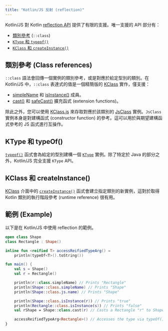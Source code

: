 ```yaml
---
title: "Kotlin/JS 反射 (reflection)"
---
```

Kotlin/JS 對 Kotlin [reflection API](reflection) 提供了有限的支援。唯一支援的 API 部分有：

* [類別參考](reflection#class-references) (`::class`)
* [`KType` 和 `typeof()`](#ktype-and-typeof)
* [`KClass` 和 `createInstance()`](#kclass-and-createinstance)

## 類別參考 (Class references)

`::class` 語法會回傳一個實例的類別參考，或是對應於給定型別的類別。在 Kotlin/JS 中，`::class` 表達式的值是一個精簡版的 [KClass](https://kotlinlang.org/api/latest/jvm/stdlib/kotlin.reflect/-k-class/) 實作，僅支援：
* [simpleName](https://kotlinlang.org/api/latest/jvm/stdlib/kotlin.reflect/-k-class/simple-name.html) 和 [isInstance()](https://kotlinlang.org/api/latest/jvm/stdlib/kotlin.reflect/-k-class/is-instance.html) 成員。
* [cast()](https://kotlinlang.org/api/latest/jvm/stdlib/kotlin.reflect/cast.html) 和
[safeCast()](https://kotlinlang.org/api/latest/jvm/stdlib/kotlin.reflect/safe-cast.html) 擴充函式 (extension functions)。

除此之外，您可以使用 [KClass.js](https://kotlinlang.org/api/latest/jvm/stdlib/kotlin.js/js.html) 來存取對應於該類別的 [JsClass](https://kotlinlang.org/api/latest/jvm/stdlib/kotlin.js/-js-class/index.html) 實例。`JsClass` 實例本身是對建構函式 (constructor function) 的參考。這可以用於與期望建構函式參考的 JS 函式進行互操作。

## KType 和 typeOf()

[`typeof()`](https://kotlinlang.org/api/latest/jvm/stdlib/kotlin.reflect/type-of.html) 函式會為給定的型別建構一個 [`KType`](https://kotlinlang.org/api/latest/jvm/stdlib/kotlin.reflect/-k-type/) 實例。除了特定於 Java 的部分之外，Kotlin/JS 完全支援 `KType` API。

## KClass 和 createInstance()

[KClass](https://kotlinlang.org/api/latest/jvm/stdlib/kotlin.reflect/-k-class/) 介面中的 [`createInstance()`](https://kotlinlang.org/api/latest/jvm/stdlib/kotlin.reflect.full/create-instance.html) 函式會建立指定類別的新實例，這對於取得 Kotlin 類別的執行階段參考 (runtime reference) 很有用。

## 範例 (Example)

以下是在 Kotlin/JS 中使用 reflection 的範例。

```kotlin
open class Shape
class Rectangle : Shape()

inline fun <reified T> accessReifiedTypeArg() =
    println(typeOf<T>().toString())

fun main() {
    val s = Shape()
    val r = Rectangle()

    println(r::class.simpleName) // Prints "Rectangle"
    println(Shape::class.simpleName) // Prints "Shape"
    println(Shape::class.js.name) // Prints "Shape"

    println(Shape::class.isInstance(r)) // Prints "true"
    println(Rectangle::class.isInstance(s)) // Prints "false"
    val rShape = Shape::class.cast(r) // Casts a Rectangle "r" to Shape

    accessReifiedTypeArg<Rectangle>() // Accesses the type via typeOf(). Prints "Rectangle"
}
```